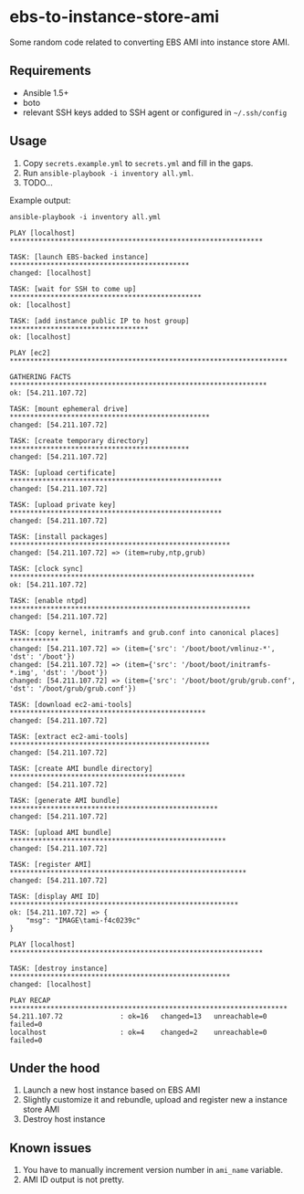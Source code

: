 ebs-to-instance-store-ami
=========================

Some random code related to converting EBS AMI into instance store AMI.


Requirements
------------

* Ansible 1.5+
* boto
* relevant SSH keys added to SSH agent or configured in `~/.ssh/config`


Usage
-----

1. Copy `secrets.example.yml` to `secrets.yml` and fill in the gaps.
2. Run `ansible-playbook -i inventory all.yml`.
3. TODO...

Example output:

```
ansible-playbook -i inventory all.yml

PLAY [localhost] **************************************************************

TASK: [launch EBS-backed instance] ********************************************
changed: [localhost]

TASK: [wait for SSH to come up] ***********************************************
ok: [localhost]

TASK: [add instance public IP to host group] **********************************
ok: [localhost]

PLAY [ec2] ********************************************************************

GATHERING FACTS ***************************************************************
ok: [54.211.107.72]

TASK: [mount ephemeral drive] *************************************************
changed: [54.211.107.72]

TASK: [create temporary directory] ********************************************
changed: [54.211.107.72]

TASK: [upload certificate] ****************************************************
changed: [54.211.107.72]

TASK: [upload private key] ****************************************************
changed: [54.211.107.72]

TASK: [install packages] ******************************************************
changed: [54.211.107.72] => (item=ruby,ntp,grub)

TASK: [clock sync] ************************************************************
ok: [54.211.107.72]

TASK: [enable ntpd] ***********************************************************
changed: [54.211.107.72]

TASK: [copy kernel, initramfs and grub.conf into canonical places] ************
changed: [54.211.107.72] => (item={'src': '/boot/boot/vmlinuz-*', 'dst': '/boot'})
changed: [54.211.107.72] => (item={'src': '/boot/boot/initramfs-*.img', 'dst': '/boot'})
changed: [54.211.107.72] => (item={'src': '/boot/boot/grub/grub.conf', 'dst': '/boot/grub/grub.conf'})

TASK: [download ec2-ami-tools] ************************************************
changed: [54.211.107.72]

TASK: [extract ec2-ami-tools] *************************************************
changed: [54.211.107.72]

TASK: [create AMI bundle directory] *******************************************
changed: [54.211.107.72]

TASK: [generate AMI bundle] ***************************************************
changed: [54.211.107.72]

TASK: [upload AMI bundle] *****************************************************
changed: [54.211.107.72]

TASK: [register AMI] **********************************************************
changed: [54.211.107.72]

TASK: [display AMI ID] ********************************************************
ok: [54.211.107.72] => {
    "msg": "IMAGE\tami-f4c0239c"
}

PLAY [localhost] **************************************************************

TASK: [destroy instance] ******************************************************
changed: [localhost]

PLAY RECAP ********************************************************************
54.211.107.72              : ok=16   changed=13   unreachable=0    failed=0
localhost                  : ok=4    changed=2    unreachable=0    failed=0
```


Under the hood
--------------

1. Launch a new host instance based on EBS AMI
2. Slightly customize it and rebundle, upload and register new a instance store AMI
3. Destroy host instance


Known issues
------------

1. You have to manually increment version number in `ami_name` variable.
2. AMI ID output is not pretty.
